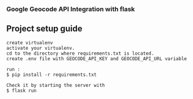 ### Google Geocode API Integration with flask
## Project setup guide
```
create virtualenv
activate your virtualenv.
cd to the directory where requirements.txt is located.
create .env file with GEOCODE_API_KEY and GEOCODE_API_URL variable

run : 
$ pip install -r requirements.txt

Check it by starting the server with 
$ flask run
